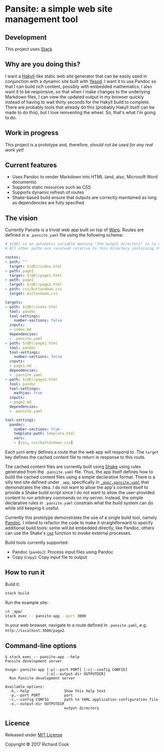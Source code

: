 # Pansite: a simple web site management tool

## Development

This project uses [Stack][stack]

## Why are you doing this?

I want a [Hakyll][hakyll]-like static web site generator that can be easily used in conjunction with a dynamic site built with [Yesod][yesod]. I want it to use Pandoc so that I can build rich content, possibly with embedded mathematics. I also want it to be responsive, so that when I make changes to the underlying Markdown files, I can view the updated output in my browser quickly instead of having to wait thirty seconds for the Hakyll build to complete. There are probably tools that already do this (probably Hakyll itself can be made to do this), but I love reinventing the wheel. So, that's what I'm going to do.

## Work in progress

This project is a prototype and, therefore, _should not be used for any real work yet!_

## Current features

* Uses Pandoc to render Markdown into HTML (and, also, Microsoft Word documents)
* Supports static resources such as CSS
* Supports dynamic refresh of routes
* Shake-based build ensure that outputs are correctly maintained as long as dependencies are fully specified

## The vision

Currently Pansite is a trivial web app built on top of [Warp][warp-hackage]. Routes are defined in a `.pansite.yaml` file using the following schema:

```yaml
# $(@D) is an automatic variable meaning "the output directory" (a la GNU Make)
# All other paths are resolved relative to this directory containing this file

routes:
- path: ""
  target: $(@D)/index.html
- path: page1
  target: $(@D)/page1.html
- path: page2
  target: $(@D)/page2.html
- path: css/buttondown.css
  target: buttondown.css

targets:
- path: $(@D)/index.html
  tool: pandoc
  tool-settings:
    number-sections: false
  inputs:
  - index.md
  dependencies:
  - .pansite.yaml
- path: $(@D)/page1.html
  tool: pandoc
  tool-settings:
    number-sections: false
  inputs:
  - page1.md
  dependencies:
  - .pansite.yaml
- path: $(@D)/page2.html
  tool: pandoc
  tool-settings:
    mathjax: true
  inputs:
  - page2.md
  dependencies:
  - .pansite.yaml

tool-settings:
  pandoc:
    number-sections: true
    template-path: template.html
    vars:
    - [css, css/buttondown.css]
```

Each `path` entry defines a route that the web app will respond to. The `target` key defines the cached content file to return in response to this route.

The cached content files are currently built using [Shake][shake] using rules generated from the `.pansite.yaml` file. Thus, the app itself defines how to build the cached content files using a simple declarative format. There is a silly test site defined under `_app`, specifically in [`_app/.pansite.yaml`][app-example] that demonstrates the idea. I do not want to allow the app's content itself to provide a Shake build script since I do not want to allow the user-provided content to run arbitrary commands on my server. Instead, the simple declarative rules in `.pansite.yaml` constrain what the build system can do while still keeping it useful.

Currently this prototype demonstrates the use of a single build tool, namely [Pandoc][pandoc-hackage]. I intend to refactor the code to make it straightforward to specify additional build tools: some will be embedded directly, like Pandoc, others can use the Shake's [`cmd`][cmd-hackage] function to invoke external processes.

Build tools currently supported:

* Pandoc (`pandoc`): Process input files using Pandoc
* Copy (`copy`): Copy input file to output

## How to run it

Build it:

```bash
stack build
```

Run the example site:

```bash
cd _app/
stack exec -- pansite-app --port 3000
```

In your web browser, navigate to a route defined in `.pansite.yaml`, e.g. `http://localhost:3000/page2`.

## Command-line options

```terminal
$ stack exec -- pansite-app --help
Pansite development server

Usage: pansite-app [-p|--port PORT] [-c|--config CONFIG]
                   [-o|--output-dir OUTPUTDIR]
  Run Pansite development server

Available options:
  -h,--help                Show this help text
  -p,--port PORT           port
  -c,--config CONFIG       path to YAML application configuration file
  -o,--output-dir OUTPUTDIR
                           output directory
```

## Licence

Released under [MIT License][licence]

Copyright &copy; 2017 Richard Cook

[app-example]: _app/.pansite.yaml
[cmd-hackage]: https://hackage.haskell.org/package/shake-0.15.11/docs/Development-Shake-Command.html
[gnu-make]: https://www.gnu.org/software/make/
[hakyll]: https://jaspervdj.be/hakyll/
[licence]: LICENSE
[pandoc-hackage]: https://hackage.haskell.org/package/pandoc
[shake]: http://shakebuild.com/
[stack]: https://haskellstack.org/
[warp-hackage]: https://hackage.haskell.org/package/warp
[yesod]: http://www.yesodweb.com/
